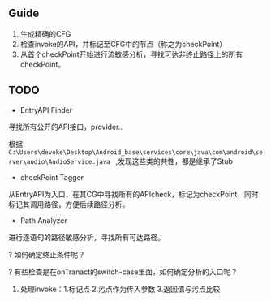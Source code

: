 ## Guide
1. 生成精确的CFG
2. 检查invoke的API，并标记至CFG中的节点（称之为checkPoint）
3. 从首个checkPoint开始进行流敏感分析，寻找可达非终止路径上的所有checkPoint。

## TODO
- EntryAPI Finder

寻找所有公开的API接口，provider..

根据`C:\Users\devoke\Desktop\Android_base\services\core\java\com\android\server\audio\AudioService.java
` ,发现这些类的共性，都是继承了Stub

- checkPoint Tagger

从EntryAPI为入口，在其CG中寻找所有的APIcheck，标记为checkPoint，同时标记其调用路径，方便后续路径分析。

- Path Analyzer

进行逐语句的路径敏感分析，寻找所有可达路径。

? 如何确定终止条件呢？

? 有些检查是在onTranact的switch-case里面，如何确定分析的入口呢？
1. 处理invoke：1.标记点 2.污点作为传入参数 3.返回值与污点比较
